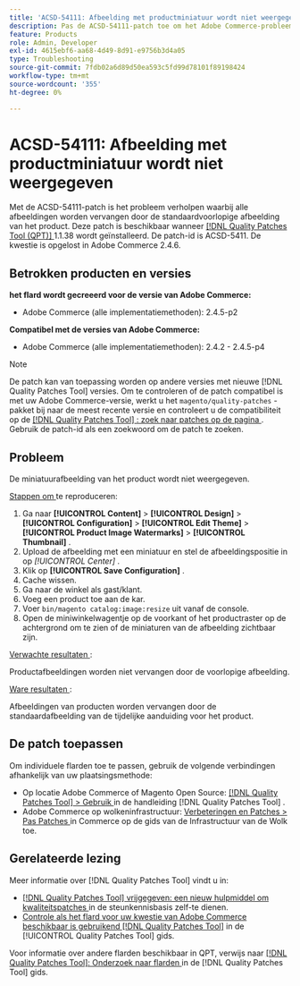 ```yaml
---
title: 'ACSD-54111: Afbeelding met productminiatuur wordt niet weergegeven'
description: Pas de ACSD-54111-patch toe om het Adobe Commerce-probleem op te lossen, waarbij alle afbeeldingen worden vervangen door de standaardvoorlopige afbeelding van het product.
feature: Products
role: Admin, Developer
exl-id: 4615ebf6-aa68-4d49-8d91-e9756b3d4a05
type: Troubleshooting
source-git-commit: 7fdb02a6d89d50ea593c5fd99d78101f89198424
workflow-type: tm+mt
source-wordcount: '355'
ht-degree: 0%

---
```


# ACSD-54111: Afbeelding met productminiatuur wordt niet weergegeven

Met de ACSD-54111-patch is het probleem verholpen waarbij alle afbeeldingen worden vervangen door de standaardvoorlopige afbeelding van het product. Deze patch is beschikbaar wanneer [[!DNL Quality Patches Tool (QPT)] ](https://experienceleague.adobe.com/en/docs/commerce-operations/tools/quality-patches-tool/quality-patches-tool-to-self-serve-quality-patches) 1.1.38 wordt geïnstalleerd. De patch-id is ACSD-5411. De kwestie is opgelost in Adobe Commerce 2.4.6.

## Betrokken producten en versies

**het flard wordt gecreeerd voor de versie van Adobe Commerce:**

* Adobe Commerce (alle implementatiemethoden): 2.4.5-p2

**Compatibel met de versies van Adobe Commerce:**

* Adobe Commerce (alle implementatiemethoden): 2.4.2 - 2.4.5-p4

>[!NOTE]
>
>De patch kan van toepassing worden op andere versies met nieuwe [!DNL Quality Patches Tool] versies. Om te controleren of de patch compatibel is met uw Adobe Commerce-versie, werkt u het `magento/quality-patches` -pakket bij naar de meest recente versie en controleert u de compatibiliteit op de [[!DNL Quality Patches Tool] : zoek naar patches op de pagina ](https://experienceleague.adobe.com/tools/commerce-quality-patches/index.html) . Gebruik de patch-id als een zoekwoord om de patch te zoeken.

## Probleem

De miniatuurafbeelding van het product wordt niet weergegeven.

<u> Stappen om </u> te reproduceren:

1. Ga naar **[!UICONTROL Content]** > **[!UICONTROL Design]** > **[!UICONTROL Configuration]** > **[!UICONTROL Edit Theme]** > **[!UICONTROL Product Image Watermarks]** > **[!UICONTROL Thumbnail]** .
1. Upload de afbeelding met een miniatuur en stel de afbeeldingspositie in op *[!UICONTROL Center]* .
1. Klik op **[!UICONTROL Save Configuration]** .
1. Cache wissen.
1. Ga naar de winkel als gast/klant.
1. Voeg een product toe aan de kar.
1. Voer `bin/magento catalog:image:resize` uit vanaf de console.
1. Open de miniwinkelwagentje op de voorkant of het productraster op de achtergrond om te zien of de miniaturen van de afbeelding zichtbaar zijn.

<u> Verwachte resultaten </u>:

Productafbeeldingen worden niet vervangen door de voorlopige afbeelding.

<u> Ware resultaten </u>:

Afbeeldingen van producten worden vervangen door de standaardafbeelding van de tijdelijke aanduiding voor het product.

## De patch toepassen

Om individuele flarden toe te passen, gebruik de volgende verbindingen afhankelijk van uw plaatsingsmethode:

* Op locatie Adobe Commerce of Magento Open Source: [[!DNL Quality Patches Tool] > Gebruik ](/help/tools/quality-patches-tool/usage.md) in de handleiding [!DNL Quality Patches Tool] .
* Adobe Commerce op wolkeninfrastructuur: [ Verbeteringen en Patches > Pas Patches ](https://experienceleague.adobe.com/docs/commerce-cloud-service/user-guide/develop/upgrade/apply-patches.html) in Commerce op de gids van de Infrastructuur van de Wolk toe.

## Gerelateerde lezing

Meer informatie over [!DNL Quality Patches Tool] vindt u in:

* [[!DNL Quality Patches Tool]  vrijgegeven: een nieuw hulpmiddel om kwaliteitspatches ](https://experienceleague.adobe.com/en/docs/commerce-operations/tools/quality-patches-tool/quality-patches-tool-to-self-serve-quality-patches) in de steunkennisbasis zelf-te dienen.
* [ Controle als het flard voor uw kwestie van Adobe Commerce beschikbaar is gebruikend  [!DNL Quality Patches Tool]](/help/tools/quality-patches-tool/patches-available-in-qpt/check-patch-for-magento-issue-with-magento-quality-patches.md) in de [!UICONTROL Quality Patches Tool] gids.


Voor informatie over andere flarden beschikbaar in QPT, verwijs naar [[!DNL Quality Patches Tool]: Onderzoek naar flarden ](https://experienceleague.adobe.com/tools/commerce-quality-patches/index.html) in de [!DNL Quality Patches Tool] gids.
